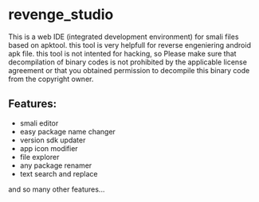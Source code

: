 # revenge_studio
This is a web IDE (integrated development environment) for smali files based on apktool.
this tool is very helpfull for reverse engeniering android apk file.
this tool is not intented for hacking, so Please make sure that decompilation of binary codes
 is not prohibited by the applicable license agreement or that you obtained permission to 
decompile this binary code from the copyright owner.


Features:
---------

- smali editor
- easy package name changer
- version sdk updater
- app icon modifier
- file explorer
- any package renamer
- text search and replace

and so many other features...
